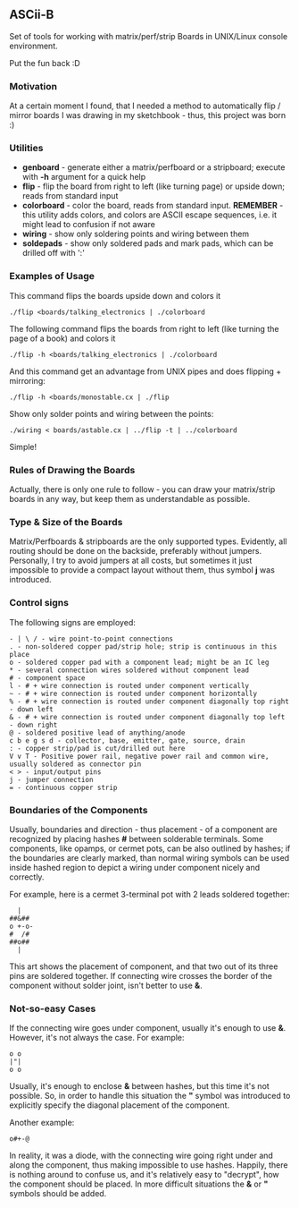 ## ASCii-B
Set of tools for working with matrix/perf/strip Boards in UNIX/Linux console
environment.

Put the fun back :D

### Motivation
At a certain moment I found, that I needed a method to automatically flip /
mirror boards I was drawing in my sketchbook - thus, this project was born :)

### Utilities

- **genboard** - generate either a matrix/perfboard or a stripboard; execute with
  **-h** argument for a quick help
- **flip** - flip the board from right to left (like turning page) or upside
  down; reads from standard input
- **colorboard** - color the board, reads from standard input. **REMEMBER** - this utility
  adds colors, and colors are ASCII escape sequences, i.e. it might lead to
  confusion if not aware
- **wiring** - show only soldering points and wiring between them
- **soldepads** - show only soldered pads and mark pads, which can be drilled
  off with ':'

### Examples of Usage
This command flips the boards upside down and colors it

    ./flip <boards/talking_electronics | ./colorboard

The following command flips the boards from right to left (like turning the page of a book) and colors it

    ./flip -h <boards/talking_electronics | ./colorboard

And this command get an advantage from UNIX pipes and does flipping + mirroring:

    ./flip -h <boards/monostable.cx | ./flip  

Show only solder points and wiring between the points:

    ./wiring < boards/astable.cx | ../flip -t | ../colorboard

Simple!

### Rules of Drawing the Boards
Actually, there is only one rule to follow - you can draw your matrix/strip boards
in any way, but keep them as understandable as possible.

### Type & Size of the Boards
Matrix/Perfboards & stripboards are the only supported types. Evidently, all routing
should be done on the backside, preferably without jumpers. Personally, I try
to avoid jumpers at all costs, but sometimes it just impossible to provide a compact
layout without them, thus symbol **j** was introduced.

### Control signs
The following signs are employed:

    - | \ / - wire point-to-point connections
    . - non-soldered copper pad/strip hole; strip is continuous in this place
    o - soldered copper pad with a component lead; might be an IC leg
    * - several connection wires soldered without component lead
    # - component space
    l - # + wire connection is routed under component vertically
    ~ - # + wire connection is routed under component horizontally
    % - # + wire connection is routed under component diagonally top right - down left
    & - # + wire connection is routed under component diagonally top left - down right
    @ - soldered positive lead of anything/anode
    c b e g s d - collector, base, emitter, gate, source, drain
    : - copper strip/pad is cut/drilled out here
    V v T - Positive power rail, negative power rail and common wire, usually soldered as connector pin
    < > - input/output pins
    j - jumper connection
    = - continuous copper strip

### Boundaries of the Components
Usually, boundaries and direction - thus placement - of a component are recognized by placing
hashes **#** between solderable terminals. Some components, like opamps, or cermet pots, can be
also outlined by hashes; if the boundaries are clearly marked, than normal wiring symbols can be used inside
hashed region to depict a wiring under component nicely and correctly.

For example, here is a cermet 3-terminal pot with 2 leads soldered together:

      |
    ##&##
    o +-o-
    #  /#
    ##o##
      |

This art shows the placement of component, and that two out of its three pins are soldered together.
If connecting wire crosses the border of the component without solder joint, isn't better to use **&**.

### Not-so-easy Cases
If the connecting wire goes under component, usually it's enough to use **&**. However,
it's not always the case. For example:

    o o
    |"|
    o o
 
Usually, it's enough to enclose **&** between hashes, but this time it's not possible.
So, in order to handle this situation the **"** symbol was introduced to explicitly
specify the diagonal placement of the component.

Another example:

    o#+-@

In reality, it was a diode, with the connecting wire going right under and along
the component, thus making impossible to use hashes. Happily, there is nothing
around to confuse us, and it's relatively easy to "decrypt", how the component should
be placed. In more difficult situations the **&** or **"** symbols should be added.
